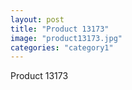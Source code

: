 ```yaml
---
layout: post
title: "Product 13173"
image: "product13173.jpg"
categories: "category1"
---
```

Product 13173
